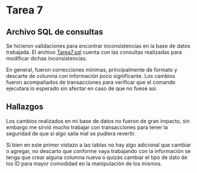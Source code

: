 # **Tarea 7**

## **Archivo SQL de consultas**

Se hicieron validaciones para encontrar inconsistencias en la base de datos trabajada. El archivo [Tarea7.sql](https://github.com/SandraCavazos/BDR/blob/master/Tareas/Tarea7.sql) cuenta con las consultas realizadas para modificar dichas inconsistencias.

En general, fueron correcciones mínimas, principalmente de formato y descarte de columna con información poco significante. Los cambios fueron acompañados de transacciones para verificar que el comando ejecutara lo esperado sin afectar en caso de que no fuese así.

## **Hallazgos**

Los cambios realizados en mi base de datos no fueron de gran impacto, sin embargo me sirvió mucho trabajar con transacciones para tener la seguridad de que si algo salía mal se pudiera revertir.

Si bien en este primer vistazo a las tablas no hay algo adicional que cambiar o agregar, no descarto que conforme vaya trabajando con la información se tenga que crear alguna columna nueva o quizás cambiar el tipo de dato de los ID para mayor comodidad en la manipulación de los mismos.